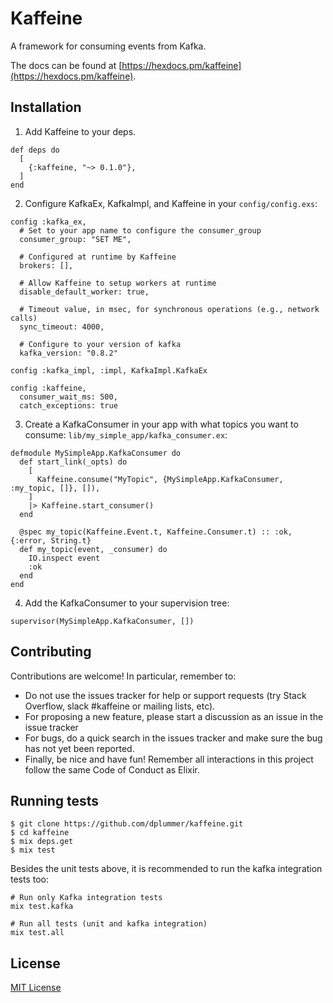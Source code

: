 # Kaffeine

A framework for consuming events from Kafka.

The docs can be found at [https://hexdocs.pm/kaffeine](https://hexdocs.pm/kaffeine).

## Installation

1. Add Kaffeine to your deps.
  ```
  def deps do
    [
      {:kaffeine, "~> 0.1.0"},
    ]
  end
  ```
2. Configure KafkaEx, KafkaImpl, and Kaffeine in your `config/config.exs`:
  ```
  config :kafka_ex,
    # Set to your app name to configure the consumer_group
    consumer_group: "SET ME",

    # Configured at runtime by Kaffeine
    brokers: [],

    # Allow Kaffeine to setup workers at runtime
    disable_default_worker: true,

    # Timeout value, in msec, for synchronous operations (e.g., network calls)
    sync_timeout: 4000,

    # Configure to your version of kafka
    kafka_version: "0.8.2"

  config :kafka_impl, :impl, KafkaImpl.KafkaEx

  config :kaffeine,
    consumer_wait_ms: 500,
    catch_exceptions: true
  ```
3. Create a KafkaConsumer in your app with what topics you want to consume: `lib/my_simple_app/kafka_consumer.ex`:
  ```
  defmodule MySimpleApp.KafkaConsumer do
    def start_link(_opts) do
      [
        Kaffeine.consume("MyTopic", {MySimpleApp.KafkaConsumer, :my_topic, []}, []),
      ]
      |> Kaffeine.start_consumer()
    end

    @spec my_topic(Kaffeine.Event.t, Kaffeine.Consumer.t) :: :ok, {:error, String.t}
    def my_topic(event, _consumer) do
      IO.inspect event
      :ok
    end
  end
  ```
4. Add the KafkaConsumer to your supervision tree:
  ```
  supervisor(MySimpleApp.KafkaConsumer, [])
  ```

## Contributing

Contributions are welcome! In particular, remember to:

* Do not use the issues tracker for help or support requests (try Stack
  Overflow, slack #kaffeine or mailing lists, etc).
* For proposing a new feature, please start a discussion as an issue in the
  issue tracker
* For bugs, do a quick search in the issues tracker and make sure the bug has not yet been reported.
* Finally, be nice and have fun! Remember all interactions in this project follow the same Code of Conduct as Elixir.

## Running tests

```
$ git clone https://github.com/dplummer/kaffeine.git
$ cd kaffeine
$ mix deps.get
$ mix test
```

Besides the unit tests above, it is recommended to run the kafka integration tests too:

```
# Run only Kafka integration tests
mix test.kafka

# Run all tests (unit and kafka integration)
mix test.all
```

## License

[MIT License](https://tldrlegal.com/license/mit-license)
